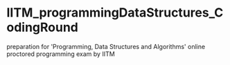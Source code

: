 # IITM_programmingDataStructures_CodingRound
preparation for 'Programming, Data Structures and Algorithms' online proctored programming exam by IITM
